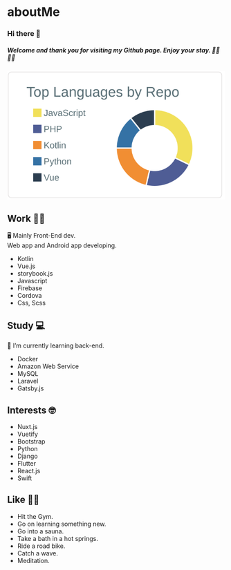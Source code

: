 # aboutMe

###  Hi there 👋

##### Welcome and thank you for visiting my Github page. Enjoy your stay. 🚴‍♂️ 🧖‍♂️


[![](https://raw.githubusercontent.com/soregashi-27/aboutMe/main/profile-summary-card-output/default/1-repos-per-language.svg)](https://github.com/vn7n24fzkq/github-profile-summary-cards)


## Work 💁‍♂️
🖥 Mainly Front-End dev. \
   Web app and Android app developing.

- Kotlin
- Vue.js
- storybook.js
- Javascript
- Firebase
- Cordova
- Css, Scss


## Study 💻
🌱 I’m currently learning back-end.

- Docker
- Amazon Web Service
- MySQL
- Laravel
- Gatsby.js


## Interests 🤓
- Nuxt.js
- Vuetify
- Bootstrap
- Python
- Django
- Flutter
- React.js
- Swift



## Like 🏋️‍♂️
- Hit the Gym.
- Go on learning something new.
- Go into a sauna.
- Take a bath in a hot springs.
- Ride a road bike.
- Catch a wave.
- Meditation.

